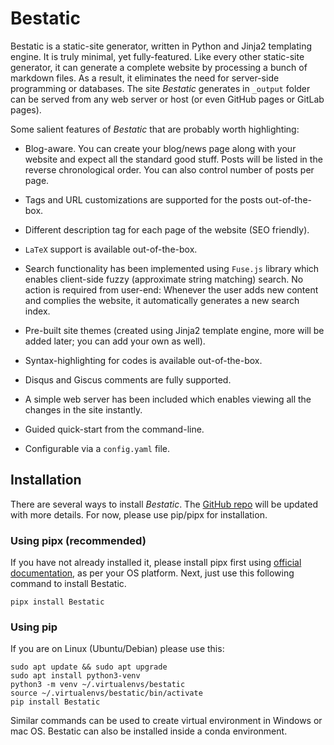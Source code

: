 # Bestatic

Bestatic is a static-site generator, written in Python and Jinja2 templating engine. 
It is truly minimal, yet fully-featured. Like every other static-site generator,
it can generate a complete website by processing a bunch of markdown files. As a result, 
it eliminates the need for server-side programming or databases. The site _Bestatic_ generates
in ````_output```` folder can be served from any web server or host (or even GitHub pages or GitLab pages). 

Some salient features of _Bestatic_ that are probably worth highlighting:

-  Blog-aware. You can create your blog/news page along with your website and expect all the standard 
good stuff. Posts will be listed in the reverse chronological order. You can also control number of posts per page. 

-  Tags and URL customizations are supported for the posts out-of-the-box. 

-  Different description tag for each page of the website (SEO friendly).

-  `LaTeX` support is available out-of-the-box.

-  Search functionality has been implemented using `Fuse.js` library which enables client-side fuzzy
(approximate string matching) search. No action is required from user-end: Whenever the user adds new content and 
complies the website, it automatically generates a new search index. 

-  Pre-built site themes (created using Jinja2 template engine, more will be added later; you can add your own as well). 

-  Syntax-highlighting for codes is available out-of-the-box.

-  Disqus and Giscus comments are fully supported.

-  A simple web server has been included which enables viewing all the changes in the site instantly. 

-  Guided quick-start from the command-line. 


-  Configurable via a `config.yaml` file.

## Installation

There are several ways to install _Bestatic_. The [GitHub repo](https://github.com/tatsatb/bestatic) will be updated 
with more details. For now, please use pip/pipx for installation.

### Using pipx (recommended)

If you have not already installed it, please install pipx first using 
[official documentation](https://pipx.pypa.io/stable/installation/), as per your OS platform. Next, just use this
following command to install Bestatic. 

    pipx install Bestatic

### Using pip

If you are on Linux (Ubuntu/Debian) please use this: 

    sudo apt update && sudo apt upgrade
    sudo apt install python3-venv
    python3 -m venv ~/.virtualenvs/bestatic
    source ~/.virtualenvs/bestatic/bin/activate
    pip install Bestatic

Similar commands can be used to create virtual environment in Windows or mac OS. Bestatic can also be installed
inside a conda environment. 



